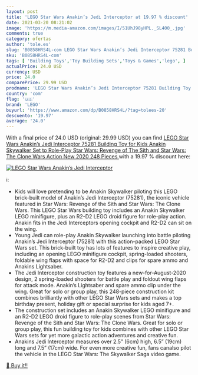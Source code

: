 ```yaml
---
layout: post
title: 'LEGO Star Wars Anakin’s Jedi Interceptor at 19.97 % discount'
date: 2021-03-20 08:21:02
image: 'https://m.media-amazon.com/images/I/51UhJ98yHPL._SL400_.jpg'
comments: true
category: ofertas
author: 'tole.es'
slug: 'B0858HRS4L-com LEGO Star Wars Anakin’s Jedi Interceptor 75281 Building...'
sku: 'B0858HRS4L-com'
tags: [ 'Building Toys','Toy Building Sets','Toys & Games','lego', ]
actualPrice: 24.0 USD
currency: USD
price: 24.0
comparePrice: 29.99 USD
prodname: 'LEGO Star Wars Anakin’s Jedi Interceptor 75281 Building Toy for Kids  Anakin Skywalker Set to Role-Play Star Wars: Revenge of The Sith and Star Wars: The Clone Wars Action  New 2020  248 Pieces '
country: 'com'
flag: '🇺🇸'
brand: 'LEGO'
buyurl: 'https://www.amazon.com/dp/B0858HRS4L/?tag=tolees-20'
descuento: '19.97'
average: '24.0'
---
```


With a final price of 24.0 USD (original: 29.99 USD) you can find [LEGO Star Wars Anakin’s Jedi Interceptor 75281 Building Toy for Kids  Anakin Skywalker Set to Role-Play Star Wars: Revenge of The Sith and Star Wars: The Clone Wars Action  New 2020  248 Pieces ](https://www.amazon.com/dp/B0858HRS4L/?tag=tolees-20) with a  19.97 % discount here:

[![LEGO Star Wars Anakin’s Jedi Interceptor](https://m.media-amazon.com/images/I/51UhJ98yHPL._SL400_.jpg)](https://www.amazon.com/dp/B0858HRS4L/?tag=tolees-20)

ℹ️:

- Kids will love pretending to be Anakin Skywalker piloting this LEGO brick-built model of Anakin’s Jedi Interceptor (75281), the iconic vehicle featured in Star Wars: Revenge of the Sith and Star Wars: The Clone Wars. This LEGO Star Wars building toy includes an Anakin Skywalker LEGO minifigure, plus an R2-D2 LEGO droid figure for role-play action. Anakin fits in the Jedi Interceptors opening cockpit and R2-D2 can sit on the wing.
- Young Jedi can role-play Anakin Skywalker launching into battle piloting Anakin’s Jedi Interceptor (75281) with this action-packed LEGO Star Wars set. This brick-built toy has lots of features to inspire creative play, including an opening LEGO minifigure cockpit, spring-loaded shooters, foldable wing flaps with space for R2-D2 and clips for spare ammo and Anakins Lightsaber.
- The Jedi Interceptor construction toy features a new-for-August-2020 design, 2 spring-loaded shooters for battle play and foldout wing flaps for attack mode. Anakin’s Lightsaber and spare ammo clip under the wing. Great for solo or group play, this 248-piece construction kit combines brilliantly with other LEGO Star Wars sets and makes a top birthday present, holiday gift or special surprise for kids aged 7+.
- The construction set includes an Anakin Skywalker LEGO minifigure and an R2-D2 LEGO droid figure to role-play scenes from Star Wars: Revenge of the Sith and Star Wars: The Clone Wars. Great for solo or group play, this fun building toy for kids combines with other LEGO Star Wars sets for yet more galactic action adventures and creative fun.
- Anakins Jedi Interceptor measures over 2.5” (6cm) high, 6.5” (19cm) long and 7.5” (17cm) wide. For even more creative fun, fans canalso pilot the vehicle in the LEGO Star Wars: The Skywalker Saga video game.

[🛒 Buy it!!](https://www.amazon.com/dp/B0858HRS4L/?tag=tolees-20)
